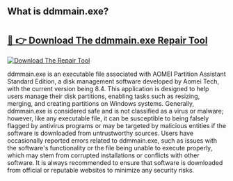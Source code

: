 ## What is ddmmain.exe? 

# <h2><a href="https://exedetect.com/download.php?ddmmain.exe">🔗 👉 Download The ddmmain.exe Repair Tool</a></h2>

[![Download The Repair Tool](https://exedetect.com/download-button.jpg)](https://exedetect.com/download.php?ddmmain.exe)

ddmmain.exe is an executable file associated with AOMEI Partition Assistant Standard Edition, a disk management software developed by Aomei Tech, with the current version being 8.4. This application is designed to help users manage their disk partitions, enabling tasks such as resizing, merging, and creating partitions on Windows systems. Generally, ddmmain.exe is considered safe and is not classified as a virus or malware; however, like any executable file, it can be susceptible to being falsely flagged by antivirus programs or may be targeted by malicious entities if the software is downloaded from untrustworthy sources. Users have occasionally reported errors related to ddmmain.exe, such as issues with the software's functionality or the file being unable to execute properly, which may stem from corrupted installations or conflicts with other software. It is always recommended to ensure that software is downloaded from official or reputable websites to minimize any security risks.
